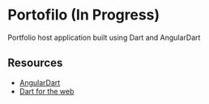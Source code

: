 # Portofilo (In Progress)

Portfolio host application built using Dart and AngularDart

## Resources

* [AngularDart](https://webdev.dartlang.org/angular)
* [Dart for the web](https://webdev.dartlang.org)
